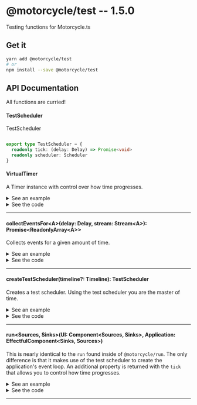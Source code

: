 # @motorcycle/test -- 1.5.0

Testing functions for Motorcycle.ts

## Get it
```sh
yarn add @motorcycle/test
# or
npm install --save @motorcycle/test
```

## API Documentation

All functions are curried!

#### TestScheduler

<p>

TestScheduler

</p>


```typescript

export type TestScheduler = {
  readonly tick: (delay: Delay) => Promise<void>
  readonly scheduler: Scheduler
}

```


#### VirtualTimer

<p>

A Timer instance with control over how time progresses.

</p>


<details>
  <summary>See an example</summary>
  
```typescript
import { VirtualTimer } from '@motorcycle/test'

const timer = new VirtualTimer()

timer.setTimer(() => console.log('Hello'), 100)

timer.tick(100)
```

</details>

<details>
  <summary>See the code</summary>

```typescript

export class VirtualTimer implements Timer {
  protected time: Time = 0
  protected targetTime: Time = 0
  protected currentTime: Time = Infinity
  protected task: (() => any) | void = void 0
  protected timer: Handle
  protected active: boolean = false
  protected running: boolean = false
  protected key: Handle = {}
  protected promise: Promise<void> = Promise.resolve()

  constructor() {}

  public now(): Time {
    return this.time
  }

  public setTimer(fn: () => any, delay: Delay): Handle {
    if (this.task !== void 0) throw new Error('Virtualtimer: Only supports one in-flight task')

    this.task = fn
    this.currentTime = this.time + Math.max(0, delay)
    if (this.active) this.run()

    return this.key
  }

  public clearTimer(handle: Handle) {
    if (handle !== this.key) return

    clearTimeout(this.timer)
    this.timer = void 0

    this.currentTime = Infinity
    this.task = void 0
  }

  public tick(delay: Delay) {
    if (delay <= 0) return this.promise

    this.targetTime = this.targetTime + delay

    return this.run()
  }

  protected run() {
    if (this.running) return this.promise

    this.running = true
    this.active = true

    return new Promise<void>((resolve, reject) => {
      this.timer = setTimeout(() => {
        this.step().then(() => resolve()).catch(reject)
      }, 0)
    })
  }

  protected step() {
    return new Promise((resolve, reject) => {
      if (this.time >= this.targetTime) {
        this.time = this.targetTime
        this.currentTime = Infinity
        this.running = false
        return resolve()
      }

      const task = this.task

      this.task = void 0

      this.time = this.currentTime
      this.currentTime = Infinity

      if (typeof task === 'function') task()

      this.timer = setTimeout(() => this.step().then(() => resolve()).catch(reject), 0)
    })
  }
}

```

</details>

<hr />


#### collectEventsFor\<A\>(delay: Delay, stream: Stream\<A\>): Promise\<ReadonlyArray\<A\>\>

<p>

Collects events for a given amount of time.

</p>


<details>
  <summary>See an example</summary>
  
```typescript
// Mocha style tests
it('increasing value by one', () => {
  const stream = scan(x => x + 1, skip(1, periodic(10)))

  return collectEventsFor(30, stream).then(events => assert.deepEqual(events, [0, 1, 2, 3]))
})
```

</details>

<details>
  <summary>See the code</summary>

```typescript

export const collectEventsFor: CollectEventsFor = curry2(function collectEventsFor<A>(
  delay: Delay,
  stream: Stream<A>
) {
  const { tick, scheduler } = createTestScheduler()

  const eventList: Array<A> = []

  runEffects(tap(a => eventList.push(a), stream), scheduler)

  return tick(delay).then(() => eventList.slice())
})

export interface CollectEventsFor {
  <A>(delay: Delay, stream: Stream<A>): Promise<ReadonlyArray<A>>
  (delay: Delay): <A>(stream: Stream<A>) => Promise<ReadonlyArray<A>>
  <A>(delay: Delay): (stream: Stream<A>) => Promise<ReadonlyArray<A>>
}

```

</details>

<hr />


#### createTestScheduler(timeline?: Timeline): TestScheduler

<p>

Creates a test scheduler. Using the test scheduler you are the master of time.

</p>


<details>
  <summary>See an example</summary>
  
```typescript
import { createTestScheduler } from '@motorcycle/test'
import { now, runEffects } from '@motorcycle/stream'

const { tick, scheduler } createTestScheduler()

const stream = now(100)

runEffects(stream, scheduler).then(() => console.log('done!'))

// manually tick forward in time
// tick returns a Promise that resolves when all scheduled tasks have been run.
tick(100)
```

</details>

<details>
  <summary>See the code</summary>

```typescript

export function createTestScheduler(timeline: Timeline = newTimeline()): TestScheduler {
  const timer = new VirtualTimer()

  const tick = (delay: Delay) => timer.tick(delay)

  const scheduler: Scheduler = newScheduler(timer, timeline)

  return { tick, scheduler }
}

```

</details>

<hr />


#### run\<Sources, Sinks\>(UI: Component\<Sources, Sinks\>, Application: EffectfulComponent\<Sinks, Sources\>)

<p>

This is nearly identical to the `run` found inside of `@motorcycle/run`. The 
only difference is that it makes use of the test scheduler to create the 
application's event loop. An additional property is returned with the `tick` 
that allows you to control how time progresses.

</p>


<details>
  <summary>See an example</summary>
  
```typescript
import { run } from '@motorcycle/test'
import { makeDomComponent, div, button, h2, query, clickEvent } from '@motorcycle/dom'

function UI(sources) {
  const { dom } = sources

  const click$ = clickEvent(query('button', dom))

  const count$ = scan(x => x + 1, click$)

  const view$ = map(view, count$)

  return { view$ }
}

function view(count: number) {
  return div([
    h2(`Clicked ${count} times`),
    button('Click Me'),
  ])
}

const Dom = fakeDomComponent({
  'button': {
    click: now(fakeEvent())
  }
})

const { tick, dispose } = run(UI, Dom)

tick(500).then(dispose)
```

</details>

<details>
  <summary>See the code</summary>

```typescript

export function run<
  Sources extends Readonly<Record<string, any>>,
  Sinks extends Readonly<Record<string, Stream<any>>>
>(UI: Component<Sources, Sinks>, Application: EffectfulComponent<Sinks, Sources>) {
  const { stream: endSignal } = createProxy<void>()

  const sinkProxies = {} as Record<keyof Sinks, ProxyStream<any>>
  const proxySinks: Sinks = createProxySinks(sinkProxies, endSignal)
  const sources: Sources = Application(proxySinks)
  const sinks: Sinks = createDisposableSinks(UI(sources), endSignal)

  const { disposable, tick } = replicateSinks(sinks, sinkProxies)

  function dispose() {
    endSignal.event(scheduler.now(), void 0)
    disposable.dispose()
    disposeSources(sources)
  }

  return { sinks, sources, dispose, tick }
}

```

</details>

<hr />
